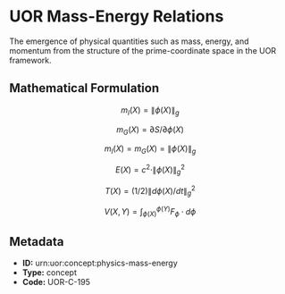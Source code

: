 # UOR Mass-Energy Relations

The emergence of physical quantities such as mass, energy, and momentum from the structure of the prime-coordinate space in the UOR framework.

## Mathematical Formulation

$$
m_I(X) = \|\phi(X)\|_g
$$

$$
m_G(X) = \partial S/\partial\phi(X)
$$

$$
m_I(X) = m_G(X) = \|\phi(X)\|_g
$$

$$
E(X) = c^2 \cdot \|\phi(X)\|_g^2
$$

$$
T(X) = (1/2)\|d\phi(X)/dt\|_g^2
$$

$$
V(X,Y) = \int_{\phi(X)}^{\phi(Y)} F_\phi \cdot d\phi
$$

## Metadata

- **ID:** urn:uor:concept:physics-mass-energy
- **Type:** concept
- **Code:** UOR-C-195
